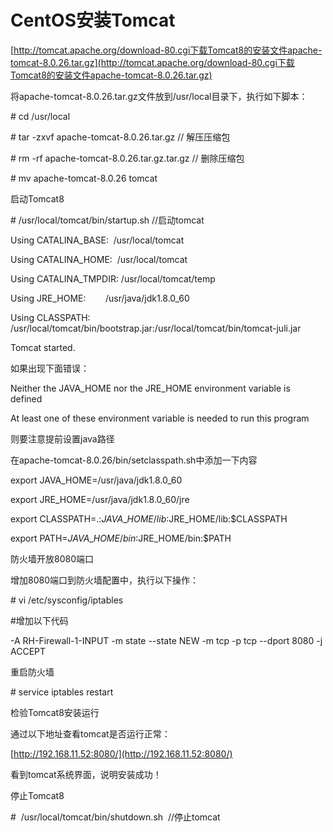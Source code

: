 # CentOS安装Tomcat

[http://tomcat.apache.org/download-80.cgi下载Tomcat8的安装文件apache-tomcat-8.0.26.tar.gz](http://tomcat.apache.org/download-80.cgi下载Tomcat8的安装文件apache-tomcat-8.0.26.tar.gz)

将apache-tomcat-8.0.26.tar.gz文件放到/usr/local目录下，执行如下脚本：   

\# cd /usr/local   

\# tar -zxvf apache-tomcat-8.0.26.tar.gz // 解压压缩包   

\# rm -rf apache-tomcat-8.0.26.tar.gz.tar.gz // 删除压缩包   

\# mv apache-tomcat-8.0.26 tomcat

启动Tomcat8

\# /usr/local/tomcat/bin/startup.sh //启动tomcat

Using CATALINA\_BASE:  /usr/local/tomcat   

Using CATALINA\_HOME:  /usr/local/tomcat   

Using CATALINA\_TMPDIR: /usr/local/tomcat/temp   

Using JRE\_HOME:        /usr/java/jdk1.8.0\_60   

Using CLASSPATH:      /usr/local/tomcat/bin/bootstrap.jar:/usr/local/tomcat/bin/tomcat-juli.jar   

Tomcat started.

如果出现下面错误：

Neither the JAVA\_HOME nor the JRE\_HOME environment variable is defined 

At least one of these environment variable is needed to run this program

则要注意提前设置java路径

在apache-tomcat-8.0.26/bin/setclasspath.sh中添加一下内容

export JAVA\_HOME=/usr/java/jdk1.8.0\_60 

export JRE\_HOME=/usr/java/jdk1.8.0\_60/jre   

export CLASSPATH=.:$JAVA\_HOME/lib:$JRE\_HOME/lib:$CLASSPATH   

export PATH=$JAVA\_HOME/bin:$JRE\_HOME/bin:$PATH

防火墙开放8080端口

增加8080端口到防火墙配置中，执行以下操作： 

\# vi /etc/sysconfig/iptables

\#增加以下代码   

-A RH-Firewall-1-INPUT -m state --state NEW -m tcp -p tcp --dport 8080 -j ACCEPT

重启防火墙

\# service iptables restart

检验Tomcat8安装运行

通过以下地址查看tomcat是否运行正常： 

[http://192.168.11.52:8080/](http://192.168.11.52:8080/)

看到tomcat系统界面，说明安装成功！

停止Tomcat8

\#  /usr/local/tomcat/bin/shutdown.sh  //停止tomcat



